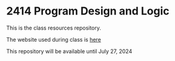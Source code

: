 # 2414 Program Design and Logic

This is the class resources repository.

The website used during class is [here](https://exgnosis.org/PDL)

This repository will be available until July 27, 2024

